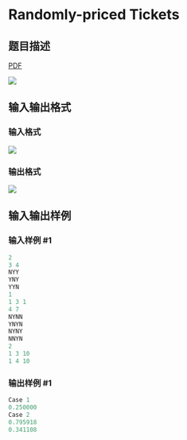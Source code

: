 # Randomly-priced Tickets

## 题目描述

[problemUrl]: https://uva.onlinejudge.org/index.php?option=com_onlinejudge&Itemid=8&category=243&page=show_problem&problem=3331

[PDF](https://uva.onlinejudge.org/external/121/p12179.pdf)

![](https://cdn.luogu.com.cn/upload/vjudge_pic/UVA12179/af2008ea61a0bbfd9106d2602f77f4f99d55bdec.png)

## 输入输出格式

### 输入格式

![](https://cdn.luogu.com.cn/upload/vjudge_pic/UVA12179/c8e311d00fe694682558355ab3bed4c8339206fa.png)

### 输出格式

![](https://cdn.luogu.com.cn/upload/vjudge_pic/UVA12179/4dabbbbf20bec5c549ecb19e65eeeae695cddb59.png)

## 输入输出样例

### 输入样例 #1

```cpp
2
3 4
NYY
YNY
YYN
1
1 3 1
4 7
NYNN
YNYN
NYNY
NNYN
2
1 3 10
1 4 10
```


### 输出样例 #1

```cpp
Case 1
0.250000
Case 2
0.795918
0.341108
```



